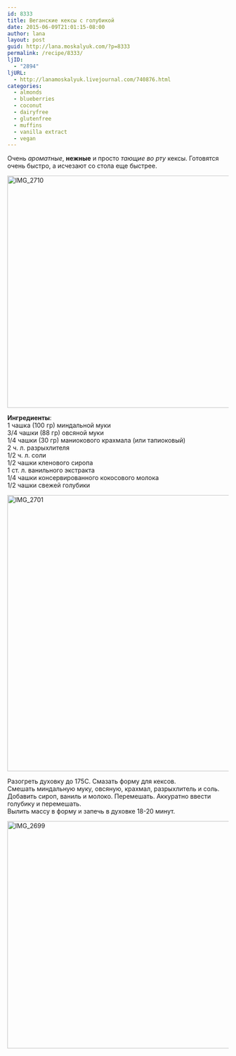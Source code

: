 ```yaml
---
id: 8333
title: Веганские кексы с голубикой
date: 2015-06-09T21:01:15-08:00
author: lana
layout: post
guid: http://lana.moskalyuk.com/?p=8333
permalink: /recipe/8333/
ljID:
  - "2894"
ljURL:
  - http://lanamoskalyuk.livejournal.com/740876.html
categories:
  - almonds
  - blueberries
  - coconut
  - dairyfree
  - glutenfree
  - muffins
  - vanilla extract
  - vegan
---
```

Очень _ароматные_, **нежные** и просто _тающие во рту_ кексы. Готовятся очень быстро, а исчезают со стола еще быстрее.

<img loading="lazy" src="https://c1.staticflickr.com/1/543/18600219456_6c900872dc_c.jpg" alt="IMG_2710" width="800" height="527" /> 

**Ингредиенты**:  
1 чашка (100 гр) миндальной муки  
3/4 чашки (88 гр) овсяной муки  
1/4 чашки (30 гр) маниокового крахмала (или тапиоковый)  
2 ч. л. разрыхлителя  
1/2 ч. л. соли  
1/2 чашки кленового сиропа  
1 ст. л. ванильного экстракта  
1/4 чашки консервированного кокосового молока  
1/2 чашки свежей голубики

<img loading="lazy" src="https://c1.staticflickr.com/9/8878/18438821398_112050b19a_c.jpg" alt="IMG_2701" width="800" height="627" /> 

Разогреть духовку до 175С. Смазать форму для кексов.  
Смешать миндальную муку, овсяную, крахмал, разрыхлитель и соль.  
Добавить сироп, ваниль и молоко. Перемешать. Аккуратно ввести голубику и перемешать.  
Вылить массу в форму и запечь в духовке 18-20 минут.

<img loading="lazy" src="https://c1.staticflickr.com/1/311/18600224316_d41d716cd3_c.jpg" alt="IMG_2699" width="800" height="516" />